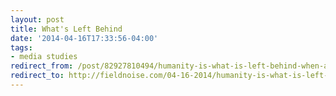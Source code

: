 ```yaml
---
layout: post 
title: What's Left Behind 
date: '2014-04-16T17:33:56-04:00' 
tags: 
- media studies 
redirect_from: /post/82927810494/humanity-is-what-is-left-behind-when-all-media/
redirect_to: http://fieldnoise.com/04-16-2014/humanity-is-what-is-left-behind-when-all-media/
---
```




